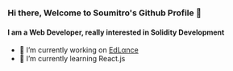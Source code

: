 ### Hi there, Welcome to Soumitro's Github Profile 👋 
#### I am a Web Developer, really interested in Solidity Development 
- 🔭 I’m currently working on [EdLαnce](https://devfolio.co/submissions/edlance-3269)
- 🌱 I’m currently learning React.js
<!--
**soumi0705/soumi0705** is a ✨ _special_ ✨ repository because its `README.md` (this file) appears on your GitHub profile.

Here are some ideas to get you started:


- 👯 I’m looking to collaborate on ...
- 🤔 I’m looking for help with ...
- 💬 Ask me about ...
- 📫 How to reach me: ...
- 😄 Pronouns: ...
- ⚡ Fun fact: ...
-->
